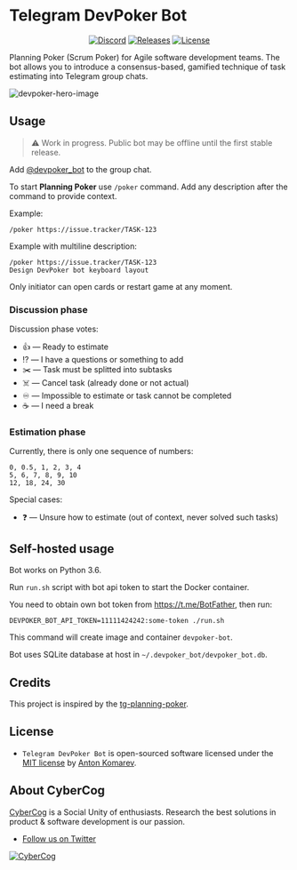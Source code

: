 # Telegram DevPoker Bot

<p align="center">
<a href="https://discord.gg/KcTUWYHMFv"><img src="https://img.shields.io/static/v1?logo=discord&label=&message=Discord&color=36393f&style=flat-square" alt="Discord"></a>
<a href="https://github.com/cybercog/telegram-devpoker-bot/releases"><img src="https://img.shields.io/github/release/cybercog/telegram-devpoker-bot.svg?style=flat-square" alt="Releases"></a>
<a href="https://github.com/cybercog/telegram-devpoker-bot/blob/master/LICENSE"><img src="https://img.shields.io/github/license/cybercog/telegram-devpoker-bot.svg?style=flat-square" alt="License"></a>
</p>

Planning Poker (Scrum Poker) for Agile software development teams.
The bot allows you to introduce a consensus-based, gamified technique of task estimating into Telegram group chats.

![devpoker-hero-image](https://user-images.githubusercontent.com/1849174/184529872-aa0f8235-90d5-4a75-85df-5a63b73dbe02.gif)

## Usage

> ⚠️ Work in progress. Public bot may be offline until the first stable release.

Add [@devpoker_bot](https://t.me/devpoker_bot?startgroup=true) to the group chat.

To start **Planning Poker** use `/poker` command.
Add any description after the command to provide context. 

Example:
```
/poker https://issue.tracker/TASK-123
``` 

Example with multiline description:
```
/poker https://issue.tracker/TASK-123
Design DevPoker bot keyboard layout
```

Only initiator can open cards or restart game at any moment.

### Discussion phase

Discussion phase votes:
* 👍 — Ready to estimate
* ⁉️ — I have a questions or something to add
* ✂️ — Task must be splitted into subtasks
* ☠️️ — Cancel task (already done or not actual)
* ♾️ — Impossible to estimate or task cannot be completed
* ☕️ — I need a break

### Estimation phase

Currently, there is only one sequence of numbers:
```
0, 0.5, 1, 2, 3, 4
5, 6, 7, 8, 9, 10
12, 18, 24, 30
```

Special cases:
* ❓ — Unsure how to estimate (out of context, never solved such tasks)

## Self-hosted usage

Bot works on Python 3.6.

Run `run.sh` script with bot api token to start the Docker container.

You need to obtain own bot token from https://t.me/BotFather, then run:

```shell
DEVPOKER_BOT_API_TOKEN=11111424242:some-token ./run.sh
```

This command will create image and container `devpoker-bot`.

Bot uses SQLite database at host in `~/.devpoker_bot/devpoker_bot.db`.

## Credits

This project is inspired by the [tg-planning-poker](https://github.com/reclosedev/tg-planning-poker).

## License

- `Telegram DevPoker Bot` is open-sourced software licensed under the [MIT license](LICENSE) by [Anton Komarev].

## About CyberCog

[CyberCog] is a Social Unity of enthusiasts.
Research the best solutions in product & software development is our passion.

- [Follow us on Twitter](https://twitter.com/cybercog)

<a href="https://cybercog.su"><img src="https://cloud.githubusercontent.com/assets/1849174/18418932/e9edb390-7860-11e6-8a43-aa3fad524664.png" alt="CyberCog"></a>

[Anton Komarev]: https://komarev.com
[CyberCog]: https://cybercog.su
